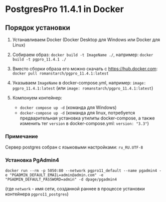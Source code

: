# PostgresPro 11.4.1 in Docker

## Порядок установки

1. Устанавливаем Docker (Docker Desktop для Windows или Docker для Linux)

2. Собираем образ: `docker build -t ImageName ./`, например: `docker build -t pgpro_11.4.1 ./`

3. Вместо сборки образа его можно скачать c https://hub.docker.com: `docker pull romanstarch/pgpro_11.4.1:latest`

4. Указываем `ImageName` в docker-compose.yml, например: `image: pgpro_11.4.1:latest` (или `image: romanstarch/pgpro_11.4.1:latest`)

5. Компонуем контейнер:
    - `docker compose up -d` (команда для Windows)
    - `docker-compose up -d` (команда для linux, потребуется предварительная установка утилиты docker-compose, а также изменить тег `version` в docker-compose.yml: `version: "3.3"`)

### Примечание

Сервер postgres собран с языковыми настройками: `ru_RU.UTF-8`

### Установка PgAdmin4

`docker run --rm -p 5050:80 --network pgpro11_default --name pgadmin4 -e "PGADMIN_DEFAULT_EMAIL=admin@admin.com" -e "PGADMIN_DEFAULT_PASSWORD=admin" -d dpage/pgadmin4`

(где `network` - имя сети, созданной раннее в процессе установки контейнера `pgpro11_postgres`)
